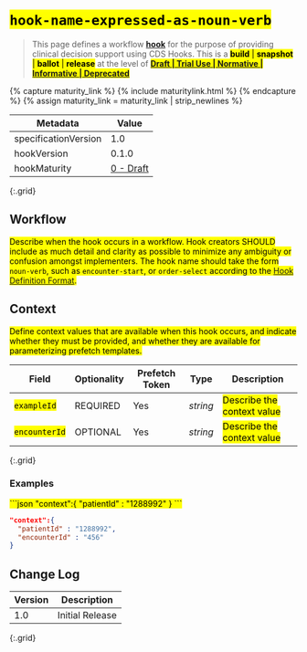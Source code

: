 # <mark>`hook-name-expressed-as-noun-verb`</mark>

<blockquote>
    This page defines a workflow <a href="https://build.fhir.org/ig/HL7/cds-hooks/#hooks"><b>hook</b></a> for the purpose of providing clinical decision support using CDS Hooks. This is a <mark><b>build</b> | <b>snapshot</b> | <b>ballot</b> | <b>release</b></mark> at the level of <mark><a href="http://hl7.org/fhir/versions.html#std-processs"><b>Draft | Trial Use | Normative | Informative | Deprecated</b></a></mark>
</blockquote>

{% capture maturity_link %}
  {% include maturitylink.html %}
{% endcapture %}
{% assign maturity_link = maturity_link | strip_newlines %}

| Metadata | Value |
| ---- | ---- |
| specificationVersion | 1.0 |
| hookVersion | 0.1.0 |
| hookMaturity | <a href="{{ maturity_link }}">0 - Draft</a> |
{:.grid}

## Workflow

<mark>Describe when the hook occurs in a workflow. Hook creators SHOULD include as much detail and clarity as possible to minimize any ambiguity or confusion amongst implementers. The hook name should take the form `noun-verb`, such as `encounter-start`, or `order-select` according to the [Hook Definition Format]({{site.data.fhir.cdshooks}}#hook-definition-format).</mark>

## Context

<mark>Define context values that are available when this hook occurs, and indicate whether they must be provided, and whether they are available for parameterizing prefetch templates.</mark>

Field | Optionality | Prefetch Token | Type | Description
----- | -------- | ---- | ---- | ----
<mark>`exampleId`</mark> | REQUIRED | Yes | *string* | <mark>Describe the context value</mark>
<mark>`encounterId`</mark> | OPTIONAL | Yes | *string* | <mark>Describe the context value</mark>
{:.grid}

### Examples

<mark>
```json
"context":{
  "patientId" : "1288992"
}
```

```json
"context":{
  "patientId" : "1288992",
  "encounterId" : "456"
}
```
</mark>

## Change Log

Version | Description
---- | ----
1.0 | Initial Release
{:.grid}